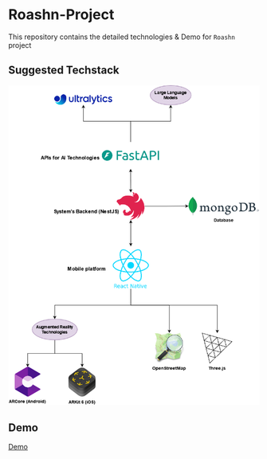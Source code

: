 # Roashn-Project
This repository contains the detailed technologies & Demo for `Roashn` project

## Suggested Techstack
![Roashn Techstack](assets/techstack.png)

## Demo
[Demo](https://app.uizard.io/p/9a67c7d7)
